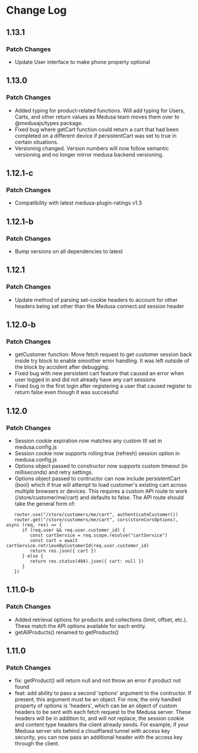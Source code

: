 # Change Log

## 1.13.1

### Patch Changes

- Update User interface to make phone property optional

## 1.13.0

### Patch Changes

- Added typing for product-related functions.  Will add typing for Users, Carts, and other return values as Medusa team moves them over to @medusajs/types package.
- Fixed bug where getCart function could return a cart that had been completed on a different device if persistentCart was set to true in certain situations.
- Versioning changed.  Version numbers will now follow semantic versioning and no longer mirror medusa backend versioning.

## 1.12.1-c

### Patch Changes

- Compatibility with latest medusa-plugin-ratings v1.3

## 1.12.1-b

### Patch Changes

- Bump versions on all dependencies to latest

## 1.12.1

### Patch Changes

- Update method of parsing set-cookie headers to account for other headers being set other than the Medusa connect.sid session header

## 1.12.0-b

### Patch Changes

- getCustomer function: Move fetch request to get customer session back inside try block to enable smoother error handling.  It was left outside of the block by accident after debugging.
- Fixed bug with new persistent cart feature that caused an error when user logged in and did not already have any cart sessions
- Fixed bug in the first login after registering a user that caused register to return false even though it was successful

## 1.12.0

### Patch Changes

- Session cookie expiration now matches any custom ttl set in medusa.config.js
- Session cookie now supports rolling:true (refresh) session option in medusa.config.js
- Options object passed to constructor now supports custom timeout (in milliseconds) and retry settings.
- Options object passed to contructor can now include persistentCart (bool) which if true will attempt to load customer's existing cart across multiple browsers or devices.  This requires a custom API route to work (/store/customer/me/cart) and defaults to false.  The API route should take the general form of:
```
   router.use("/store/customers/me/cart", authenticateCustomer())
   router.get("/store/customers/me/cart", cors(storeCorsOptions), async (req, res) => {
      if (req.user && req.user.customer_id) {
         const cartService = req.scope.resolve("cartService")
         const cart = await cartService.retrieveByCustomerId(req.user.customer_id)
         return res.json({ cart })
      } else {
         return res.status(404).json({ cart: null })
      }
   })
```

## 1.11.0-b

### Patch Changes

- Added retrieval options for products and collections (limit, offset, etc.).  These match the API options available for each entity.
- getAllProducts() renamed to getProducts()

## 1.11.0

### Patch Changes

- fix: getProduct() will return null and not throw an error if product not found
- feat: add ability to pass a second 'options' argument to the contructor.  If present, this argument must be an object.  For now, the only handled property of options is 'headers', which can be an object of custom headers to be sent with each fetch request to the Medusa server.  These headers will be in addition to, and will not replace, the session cookie and content type headers the client already sends.  For example, if your Medusa server sits behind a cloudflared tunnel with access key security, you can now pass an additional header with the access key through the client.